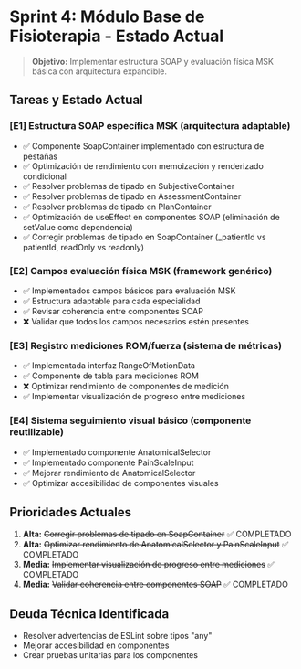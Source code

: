 # Sprint 4: Módulo Base de Fisioterapia - Estado Actual

> **Objetivo:** Implementar estructura SOAP y evaluación física MSK básica con arquitectura expandible.

## Tareas y Estado Actual

### [E1] Estructura SOAP específica MSK (arquitectura adaptable)
- ✅ Componente SoapContainer implementado con estructura de pestañas
- ✅ Optimización de rendimiento con memoización y renderizado condicional
- ✅ Resolver problemas de tipado en SubjectiveContainer
- ✅ Resolver problemas de tipado en AssessmentContainer
- ✅ Resolver problemas de tipado en PlanContainer
- ✅ Optimización de useEffect en componentes SOAP (eliminación de setValue como dependencia)
- ✅ Corregir problemas de tipado en SoapContainer (_patientId vs patientId, readOnly vs readonly)

### [E2] Campos evaluación física MSK (framework genérico)
- ✅ Implementados campos básicos para evaluación MSK
- ✅ Estructura adaptable para cada especialidad
- ✅ Revisar coherencia entre componentes SOAP
- ❌ Validar que todos los campos necesarios estén presentes

### [E3] Registro mediciones ROM/fuerza (sistema de métricas)
- ✅ Implementada interfaz RangeOfMotionData
- ✅ Componente de tabla para mediciones ROM
- ❌ Optimizar rendimiento de componentes de medición
- ✅ Implementar visualización de progreso entre mediciones

### [E4] Sistema seguimiento visual básico (componente reutilizable)
- ✅ Implementado componente AnatomicalSelector
- ✅ Implementado componente PainScaleInput
- ✅ Mejorar rendimiento de AnatomicalSelector
- ✅ Optimizar accesibilidad de componentes visuales

## Prioridades Actuales

1. **Alta:** ~~Corregir problemas de tipado en SoapContainer~~ ✅ COMPLETADO
2. **Alta:** ~~Optimizar rendimiento de AnatomicalSelector y PainScaleInput~~ ✅ COMPLETADO
3. **Media:** ~~Implementar visualización de progreso entre mediciones~~ ✅ COMPLETADO
4. **Media:** ~~Validar coherencia entre componentes SOAP~~ ✅ COMPLETADO

## Deuda Técnica Identificada

- Resolver advertencias de ESLint sobre tipos "any"
- Mejorar accesibilidad en componentes
- Crear pruebas unitarias para los componentes 
